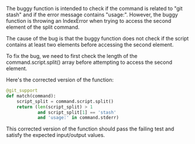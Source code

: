The buggy function is intended to check if the command is related to "git stash" and if the error message contains "usage:". However, the buggy function is throwing an IndexError when trying to access the second element of the split command.

The cause of the bug is that the buggy function does not check if the script contains at least two elements before accessing the second element.

To fix the bug, we need to first check the length of the command.script.split() array before attempting to access the second element.

Here's the corrected version of the function:

```python
@git_support
def match(command):
    script_split = command.script.split()
    return (len(script_split) > 1 
            and script_split[1] == 'stash'
            and 'usage:' in command.stderr)
```

This corrected version of the function should pass the failing test and satisfy the expected input/output values.
